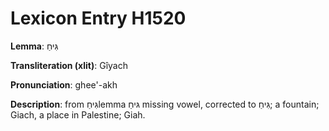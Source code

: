 # Lexicon Entry H1520

**Lemma**: גִּיחַ

**Transliteration (xlit)**: Gîyach

**Pronunciation**: ghee'-akh

**Description**:
from גִּיחַlemma גּיחַ missing vowel, corrected to גִּיחַ; a fountain; Giach, a place in Palestine; Giah.
